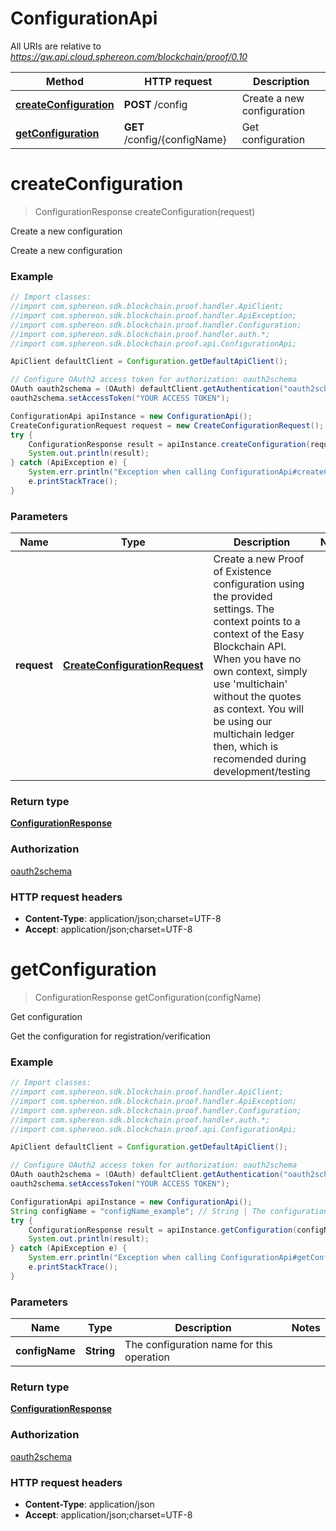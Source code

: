 # ConfigurationApi

All URIs are relative to *https://gw.api.cloud.sphereon.com/blockchain/proof/0.10*

Method | HTTP request | Description
------------- | ------------- | -------------
[**createConfiguration**](ConfigurationApi.md#createConfiguration) | **POST** /config | Create a new configuration
[**getConfiguration**](ConfigurationApi.md#getConfiguration) | **GET** /config/{configName} | Get configuration


<a name="createConfiguration"></a>
# **createConfiguration**
> ConfigurationResponse createConfiguration(request)

Create a new configuration

Create a new configuration

### Example
```java
// Import classes:
//import com.sphereon.sdk.blockchain.proof.handler.ApiClient;
//import com.sphereon.sdk.blockchain.proof.handler.ApiException;
//import com.sphereon.sdk.blockchain.proof.handler.Configuration;
//import com.sphereon.sdk.blockchain.proof.handler.auth.*;
//import com.sphereon.sdk.blockchain.proof.api.ConfigurationApi;

ApiClient defaultClient = Configuration.getDefaultApiClient();

// Configure OAuth2 access token for authorization: oauth2schema
OAuth oauth2schema = (OAuth) defaultClient.getAuthentication("oauth2schema");
oauth2schema.setAccessToken("YOUR ACCESS TOKEN");

ConfigurationApi apiInstance = new ConfigurationApi();
CreateConfigurationRequest request = new CreateConfigurationRequest(); // CreateConfigurationRequest | Create a new Proof of Existence configuration using the provided settings. The context points to a context of the Easy Blockchain API. When you have no own context, simply use 'multichain' without the quotes as context. You will be using our multichain ledger then, which is recomended during development/testing
try {
    ConfigurationResponse result = apiInstance.createConfiguration(request);
    System.out.println(result);
} catch (ApiException e) {
    System.err.println("Exception when calling ConfigurationApi#createConfiguration");
    e.printStackTrace();
}
```

### Parameters

Name | Type | Description  | Notes
------------- | ------------- | ------------- | -------------
 **request** | [**CreateConfigurationRequest**](CreateConfigurationRequest.md)| Create a new Proof of Existence configuration using the provided settings. The context points to a context of the Easy Blockchain API. When you have no own context, simply use &#39;multichain&#39; without the quotes as context. You will be using our multichain ledger then, which is recomended during development/testing |

### Return type

[**ConfigurationResponse**](ConfigurationResponse.md)

### Authorization

[oauth2schema](../README.md#oauth2schema)

### HTTP request headers

 - **Content-Type**: application/json;charset=UTF-8
 - **Accept**: application/json;charset=UTF-8

<a name="getConfiguration"></a>
# **getConfiguration**
> ConfigurationResponse getConfiguration(configName)

Get configuration

Get the configuration for registration/verification

### Example
```java
// Import classes:
//import com.sphereon.sdk.blockchain.proof.handler.ApiClient;
//import com.sphereon.sdk.blockchain.proof.handler.ApiException;
//import com.sphereon.sdk.blockchain.proof.handler.Configuration;
//import com.sphereon.sdk.blockchain.proof.handler.auth.*;
//import com.sphereon.sdk.blockchain.proof.api.ConfigurationApi;

ApiClient defaultClient = Configuration.getDefaultApiClient();

// Configure OAuth2 access token for authorization: oauth2schema
OAuth oauth2schema = (OAuth) defaultClient.getAuthentication("oauth2schema");
oauth2schema.setAccessToken("YOUR ACCESS TOKEN");

ConfigurationApi apiInstance = new ConfigurationApi();
String configName = "configName_example"; // String | The configuration name for this operation
try {
    ConfigurationResponse result = apiInstance.getConfiguration(configName);
    System.out.println(result);
} catch (ApiException e) {
    System.err.println("Exception when calling ConfigurationApi#getConfiguration");
    e.printStackTrace();
}
```

### Parameters

Name | Type | Description  | Notes
------------- | ------------- | ------------- | -------------
 **configName** | **String**| The configuration name for this operation |

### Return type

[**ConfigurationResponse**](ConfigurationResponse.md)

### Authorization

[oauth2schema](../README.md#oauth2schema)

### HTTP request headers

 - **Content-Type**: application/json
 - **Accept**: application/json;charset=UTF-8

